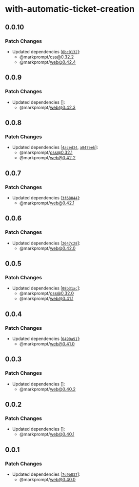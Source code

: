 # with-automatic-ticket-creation

## 0.0.10

### Patch Changes

- Updated dependencies [[`6bc0132`](https://github.com/markprompt/markprompt-js/commit/6bc01327a6a4510cf9bfb3204f325dc0b9668e2f)]:
  - @markprompt/css@0.32.2
  - @markprompt/web@0.42.4

## 0.0.9

### Patch Changes

- Updated dependencies []:
  - @markprompt/web@0.42.3

## 0.0.8

### Patch Changes

- Updated dependencies [[`4aced34`](https://github.com/markprompt/markprompt-js/commit/4aced34c13ece1d22eb6e4827a598fd8d2afa53d), [`a847eeb`](https://github.com/markprompt/markprompt-js/commit/a847eeb1c6d728aa770f663d31df37e82bb5e753)]:
  - @markprompt/css@0.32.1
  - @markprompt/web@0.42.2

## 0.0.7

### Patch Changes

- Updated dependencies [[`3f68044`](https://github.com/markprompt/markprompt-js/commit/3f6804454fb214d49d4271b576f26e3bb8b32640)]:
  - @markprompt/web@0.42.1

## 0.0.6

### Patch Changes

- Updated dependencies [[`2647c28`](https://github.com/markprompt/markprompt-js/commit/2647c283532fa99fa823c44dda8cdfbc235819a6)]:
  - @markprompt/web@0.42.0

## 0.0.5

### Patch Changes

- Updated dependencies [[`08b31ac`](https://github.com/markprompt/markprompt-js/commit/08b31ac4a361c1bddb0b0d2a431fd6f4d46e2dac)]:
  - @markprompt/css@0.32.0
  - @markprompt/web@0.41.1

## 0.0.4

### Patch Changes

- Updated dependencies [[`6490a91`](https://github.com/markprompt/markprompt-js/commit/6490a91149517d8908e6d5e505b576fb7d3f2118)]:
  - @markprompt/web@0.41.0

## 0.0.3

### Patch Changes

- Updated dependencies []:
  - @markprompt/web@0.40.2

## 0.0.2

### Patch Changes

- Updated dependencies []:
  - @markprompt/web@0.40.1

## 0.0.1

### Patch Changes

- Updated dependencies [[`7c9b837`](https://github.com/markprompt/markprompt-js/commit/7c9b837fd0f73dae3baf3e1dc4207737d2347f43)]:
  - @markprompt/web@0.40.0
